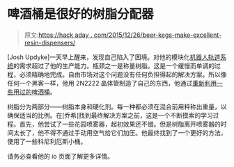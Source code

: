 # 啤酒桶是很好的树脂分配器

> 原文:[https://hack aday . com/2015/12/26/beer-kegs-make-excellent-resin-dispensers/](https://hackaday.com/2015/12/26/beer-kegs-make-excellent-resin-dispensers/)

[Josh Updyke]一天早上醒来，发现自己陷入了困境。对他的模块化[机器人轨道系统](https://hackaday.io/project/6106-modular-continuous-track-system)的需求超过了他的生产能力。瓶颈之一是称量树脂。这是一个缓慢而单调的过程，必须精确地完成。自由市场对这个问题没有任何负担得起的解决方案。所以像任何一个黑客一样，他用 2N2222 晶体管制造了自己的东西，他通过[重新利用一些用过的啤酒桶](https://hackaday.io/project/6106-modular-continuous-track-system/log/29336-keg-based-resin-dispensing)。

树脂分为两部分——树脂本身和硬化剂。每一种都必须在混合前用秤称出重量，以确保适当的比例。在[乔希]找到最终解决方案之前，这是一个不断摸索的学习过程。首先，他尝试了一些花园喷雾器，起初效果还不错。但是树脂离开喷雾器的时间太长了，他不得不通过手动用空气给它们加压。他最终找到了一个更好的方法，使用了一些科尼利厄斯小桶。

请务必查看他的 io 页面了解更多详情。